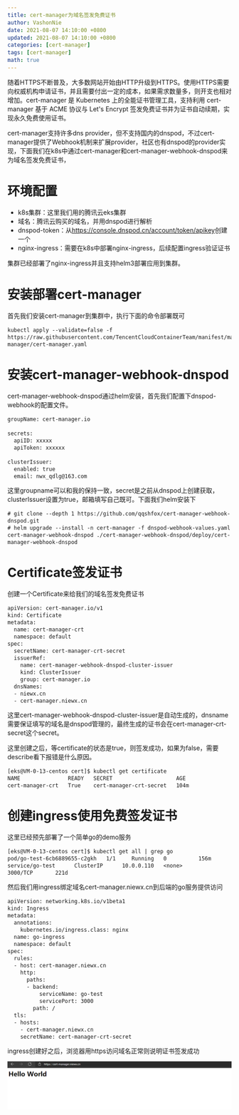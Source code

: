 ```yaml
---
title: cert-manager为域名签发免费证书
author: VashonNie
date: 2021-08-07 14:10:00 +0800
updated: 2021-08-07 14:10:00 +0800
categories: [cert-manager]
tags: [cert-manager]
math: true
---
```


随着HTTPS不断普及，大多数网站开始由HTTP升级到HTTPS。使用HTTPS需要向权威机构申请证书，并且需要付出一定的成本，如果需求数量多，则开支也相对增加。cert-manager 是 Kubernetes 上的全能证书管理工具，支持利用 cert-manager 基于 ACME 协议与 Let's Encrypt 签发免费证书并为证书自动续期，实现永久免费使用证书。

cert-manager支持许多dns provider，但不支持国内的dnspod，不过cert-manager提供了Webhook机制来扩展provider，社区也有dnspod的provider实现，下面我们在k8s中通过cert-manager和cert-manager-webhook-dnspod来为域名签发免费证书，

# 环境配置

* k8s集群：这里我们用的腾讯云eks集群
* 域名：腾讯云购买的域名，并用dnspod进行解析
* dnspod-token：从<https://console.dnspod.cn/account/token/apikey>创建一个
* nginx-ingress：需要在k8s中部署nginx-ingress，后续配置ingress验证证书

集群已经部署了nginx-ingress并且支持helm3部署应用到集群。

# 安装部署cert-manager

首先我们安装cert-manager到集群中，执行下面的命令部署既可

```
kubectl apply --validate=false -f https://raw.githubusercontent.com/TencentCloudContainerTeam/manifest/master/cert-manager/cert-manager.yaml
```

# 安装cert-manager-webhook-dnspod

cert-manager-webhook-dnspod通过helm安装，首先我们配置下dnspod-webhook的配置文件。

```
groupName: cert-manager.io

secrets:
  apiID: xxxxx
  apiToken: xxxxxx

clusterIssuer:
  enabled: true
  email: nwx_qdlg@163.com
```

这里groupname可以和我的保持一致，secret是之前从dnspod上创建获取，clusterIssuer设置为true，邮箱填写自己既可。下面我们helm安装下

```
# git clone --depth 1 https://github.com/qqshfox/cert-manager-webhook-dnspod.git
# helm upgrade --install -n cert-manager -f dnspod-webhook-values.yaml cert-manager-webhook-dnspod ./cert-manager-webhook-dnspod/deploy/cert-manager-webhook-dnspod
```

# Certificate签发证书

创建一个Certificate来给我们的域名签发免费证书

```
apiVersion: cert-manager.io/v1
kind: Certificate
metadata:
  name: cert-manager-crt
  namespace: default
spec:
  secretName: cert-manager-crt-secret
  issuerRef:
    name: cert-manager-webhook-dnspod-cluster-issuer
    kind: ClusterIssuer
    group: cert-manager.io
  dnsNames:
  - niewx.cn
  - cert-manager.niewx.cn
```

这里cert-manager-webhook-dnspod-cluster-issuer是自动生成的，dnsname需要保证填写的域名是dnspod管理的，最终生成的证书会在cert-manager-crt-secret这个secret。

这里创建之后，等certificate的状态是true，则签发成功，如果为false，需要describe看下报错是什么原因。

```
[eks@VM-0-13-centos cert]$ kubectl get certificate
NAME               READY   SECRET                    AGE
cert-manager-crt   True    cert-manager-crt-secret   104m
```

# 创建ingress使用免费签发证书

这里已经预先部署了一个简单go的demo服务

```
[eks@VM-0-13-centos cert]$ kubectl get all | grep go
pod/go-test-6cb6889655-c2gkh   1/1     Running   0          156m
service/go-test      ClusterIP      10.0.0.110   <none>        3000/TCP       221d
```

然后我们用ingress绑定域名cert-manager.niewx.cn到后端的go服务提供访问

```
apiVersion: networking.k8s.io/v1beta1
kind: Ingress
metadata:
  annotations:
    kubernetes.io/ingress.class: nginx
  name: go-ingress
  namespace: default
spec:
  rules:
  - host: cert-manager.niewx.cn
    http:
      paths:
      - backend:
          serviceName: go-test
          servicePort: 3000
        path: /
  tls:
  - hosts:
    - cert-manager.niewx.cn
    secretName: cert-manager-crt-secret
```

ingress创建好之后，浏览器用https访问域名正常则说明证书签发成功

![upload-image](/assets/images/blog/cert-manager/1.png) 

